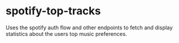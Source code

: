 # spotify-top-tracks
Uses the spotify auth flow and other endpoints to fetch and display statistics about the users top music preferences.
